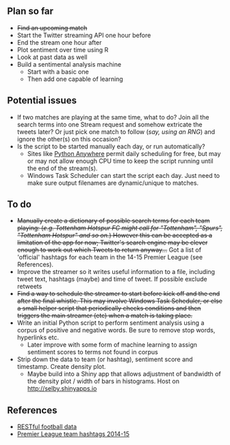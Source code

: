 ## Plan so far
* ~~Find an upcoming match~~
* Start the Twitter streaming API one hour before
* End the stream one hour after
* Plot sentiment over time using R
* Look at past data as well
* Build a sentimental analysis machine
	- Start with a basic one
	- Then add one capable of learning

## Potential issues 
* If two matches are playing at the same time, what to do? Join all the search terms into one Stream request and somehow extricate the tweets later? Or just pick one match to follow (_say, using an RNG_) and ignore the other(s) on this occasion?
* Is the script to be started manually each day, or run automatically?
	- Sites like [Python Anywhere](https://www.pythonanywhere.com/) permit daily scheduling for free, but may or may not allow enough CPU time to keep the script running until the end of the stream(s).
	- Windows Task Scheduler can start the script each day. Just need to make sure output filenames are dynamic/unique to matches.

## To do
* ~~Manually create a dictionary of possible search terms for each team playing: (_e.g. Tottenham Hotspur FC might call for "Tottenham", "Spurs", "Tottenham Hotspur" and so on._) However this can be accepted as a limitation of the app for now; Twitter's search engine may be clever enough to work out which Tweets to return anyway...~~ Got a list of 'official' hashtags for each team in the 14-15 Premier League (see References).
* Improve the streamer so it writes useful information to a file, including tweet text, hashtags (maybe) and time of tweet. If possible exclude retweets
* ~~Find a way to schedule the streamer to start before kick off and the end after the final whistle. This may involve Windows Task Scheduler, or else a small helper script that periodically checks conditions and then triggers the main streamer (etc) when a match is taking place.~~
* Write an initial Python script to perform sentiment analysis using a corpus of positive and negative words. Be sure to remove stop words, hyperlinks etc.
	- Later improve with some form of machine learning to assign sentiment scores to terms not found in corpus
* Strip down the data to team (or hashtag), sentiment score and timestamp. Create density plot.
	- Maybe build into a Shiny app that allows adjustment of bandwidth of the density plot / width of bars in histograms. Host on http://selby.shinyapps.io

## References
* [RESTful football data](http://www.football-data.org/index "football-data.org")
* [Premier League team hashtags 2014-15](http://coolestguidesontheplanet.com/english-premiership-twitter-hashtags-2014-2015/)